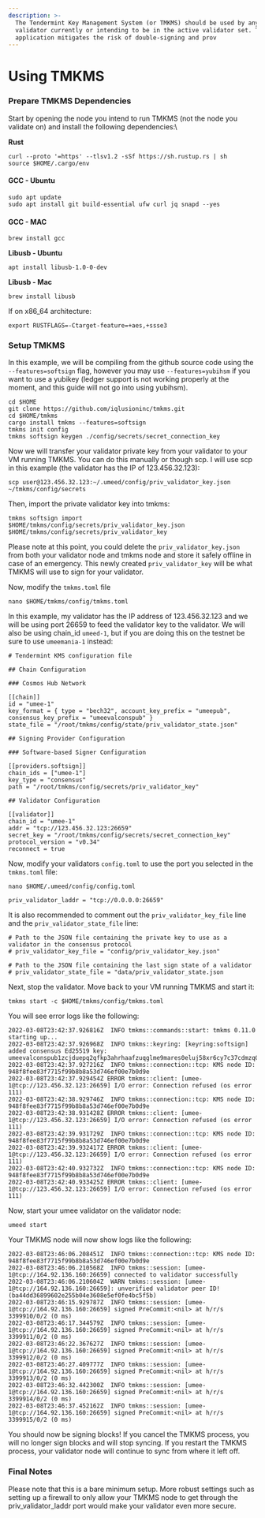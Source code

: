 ```yaml
---
description: >-
  The Tendermint Key Management System (or TMKMS) should be used by any
  validator currently or intending to be in the active validator set. This
  application mitigates the risk of double-signing and prov
---
```


# Using TMKMS

### Prepare TMKMS Dependencies <a href="#prepare-tmkms-dependencies" id="prepare-tmkms-dependencies"></a>

Start by opening the node you intend to run TMKMS (not the node you validate on) and install the following dependencies:\


**Rust**

```
curl --proto '=https' --tlsv1.2 -sSf https://sh.rustup.rs | sh
source $HOME/.cargo/env
```

#### GCC - Ubuntu

```
sudo apt update
sudo apt install git build-essential ufw curl jq snapd --yes
```

#### GCC - MAC&#x20;

```
brew install gcc
```

**Libusb - Ubuntu**

```
apt install libusb-1.0-0-dev
```

**Libusb - Mac**

```
brew install libusb
```

If on x86\_64 architecture:

```
export RUSTFLAGS=-Ctarget-feature=+aes,+ssse3
```

### Setup TMKMS <a href="#setup-tmkms" id="setup-tmkms"></a>

In this example, we will be compiling from the github source code using the `--features=softsign` flag, however you may use `--features=yubihsm` if you want to use a yubikey (ledger support is not working properly at the moment, and this guide will not go into using yubihsm).

```
cd $HOME
git clone https://github.com/iqlusioninc/tmkms.git
cd $HOME/tmkms
cargo install tmkms --features=softsign
tmkms init config
tmkms softsign keygen ./config/secrets/secret_connection_key

```

Now we will transfer your validator private key from your validator to your VM running TMKMS. You can do this manually or though scp. I will use scp in this example (the validator has the IP of 123.456.32.123):

```
scp user@123.456.32.123:~/.umeed/config/priv_validator_key.json ~/tmkms/config/secrets

```

Then, import the private validator key into tmkms:

```
tmkms softsign import $HOME/tmkms/config/secrets/priv_validator_key.json $HOME/tmkms/config/secrets/priv_validator_key
```

Please note at this point, you could delete the `priv_validator_key.json` from both your validator node and tmkms node and store it safely offline in case of an emergency. This newly created `priv_validator_key` will be what TMKMS will use to sign for your validator.

Now, modify the `tmkms.toml` file

```
nano $HOME/tmkms/config/tmkms.toml

```

In this example, my validator has the IP address of 123.456.32.123 and we will be using port 26659 to feed the validator key to the validator. We will also be using chain\_id `umeed-1`, but if you are doing this on the testnet be sure to use `umeemania-1` instead:

```
# Tendermint KMS configuration file

## Chain Configuration

### Cosmos Hub Network

[[chain]]
id = "umee-1"
key_format = { type = "bech32", account_key_prefix = "umeepub", consensus_key_prefix = "umeevalconspub" }
state_file = "/root/tmkms/config/state/priv_validator_state.json"

## Signing Provider Configuration

### Software-based Signer Configuration

[[providers.softsign]]
chain_ids = ["umee-1"]
key_type = "consensus"
path = "/root/tmkms/config/secrets/priv_validator_key"

## Validator Configuration

[[validator]]
chain_id = "umee-1"
addr = "tcp://123.456.32.123:26659"
secret_key = "/root/tmkms/config/secrets/secret_connection_key"
protocol_version = "v0.34"
reconnect = true
```

Now, modify your validators `config.toml` to use the port you selected in the `tmkms.toml` file:

```
nano $HOME/.umeed/config/config.toml

```

```
priv_validator_laddr = "tcp://0.0.0.0:26659"
```

It is also recommended to comment out the `priv_validator_key_file` line and the `priv_validator_state_file` line:

```
# Path to the JSON file containing the private key to use as a validator in the consensus protocol
# priv_validator_key_file = "config/priv_validator_key.json"

# Path to the JSON file containing the last sign state of a validator
# priv_validator_state_file = "data/priv_validator_state.json
```

Next, stop the validator. Move back to your VM running TMKMS and start it:

```
tmkms start -c $HOME/tmkms/config/tmkms.toml

```

You will see error logs like the following:

```
2022-03-08T23:42:37.926816Z  INFO tmkms::commands::start: tmkms 0.11.0 starting up...
2022-03-08T23:42:37.926968Z  INFO tmkms::keyring: [keyring:softsign] added consensus Ed25519 key: umeevalconspub1zcjduepq2qfkp3ahrhaafzuqglme9mares0eluj58xr6cy7c37cdmzq0eecqk0yehr
2022-03-08T23:42:37.927216Z  INFO tmkms::connection::tcp: KMS node ID: 948f8fee83f7715f99b8b8a53d746ef00e7b0d9e
2022-03-08T23:42:37.929454Z ERROR tmkms::client: [umee-1@tcp://123.456.32.123:26659] I/O error: Connection refused (os error 111)
2022-03-08T23:42:38.929746Z  INFO tmkms::connection::tcp: KMS node ID: 948f8fee83f7715f99b8b8a53d746ef00e7b0d9e
2022-03-08T23:42:38.931428Z ERROR tmkms::client: [umee-1@tcp://123.456.32.123:26659] I/O error: Connection refused (os error 111)
2022-03-08T23:42:39.931729Z  INFO tmkms::connection::tcp: KMS node ID: 948f8fee83f7715f99b8b8a53d746ef00e7b0d9e
2022-03-08T23:42:39.932417Z ERROR tmkms::client: [umee-1@tcp://123.456.32.123:26659] I/O error: Connection refused (os error 111)
2022-03-08T23:42:40.932732Z  INFO tmkms::connection::tcp: KMS node ID: 948f8fee83f7715f99b8b8a53d746ef00e7b0d9e
2022-03-08T23:42:40.933425Z ERROR tmkms::client: [umee-1@tcp://123.456.32.123:26659] I/O error: Connection refused (os error 111)

```

Now, start your umee validator on the validator node:

```
umeed start
```

Your TMKMS node will now show logs like the following:

```
2022-03-08T23:46:06.208451Z  INFO tmkms::connection::tcp: KMS node ID: 948f8fee83f7715f99b8b8a53d746ef00e7b0d9e
2022-03-08T23:46:06.210568Z  INFO tmkms::session: [umee-1@tcp://164.92.136.160:26659] connected to validator successfully
2022-03-08T23:46:06.210604Z  WARN tmkms::session: [umee-1@tcp://164.92.136.160:26659]: unverified validator peer ID! (ba44dd36899602e255b04e3608e5ef0fe4bc5f5b)
2022-03-08T23:46:15.929787Z  INFO tmkms::session: [umee-1@tcp://164.92.136.160:26659] signed PreCommit:<nil> at h/r/s 3399910/0/2 (0 ms)
2022-03-08T23:46:17.344579Z  INFO tmkms::session: [umee-1@tcp://164.92.136.160:26659] signed PreCommit:<nil> at h/r/s 3399911/0/2 (0 ms)
2022-03-08T23:46:22.367627Z  INFO tmkms::session: [umee-1@tcp://164.92.136.160:26659] signed PreCommit:<nil> at h/r/s 3399912/0/2 (0 ms)
2022-03-08T23:46:27.409777Z  INFO tmkms::session: [umee-1@tcp://164.92.136.160:26659] signed PreCommit:<nil> at h/r/s 3399913/0/2 (0 ms)
2022-03-08T23:46:32.442300Z  INFO tmkms::session: [umee-1@tcp://164.92.136.160:26659] signed PreCommit:<nil> at h/r/s 3399914/0/2 (0 ms)
2022-03-08T23:46:37.452162Z  INFO tmkms::session: [umee-1@tcp://164.92.136.160:26659] signed PreCommit:<nil> at h/r/s 3399915/0/2 (0 ms)

```

You should now be signing blocks! If you cancel the TMKMS process, you will no longer sign blocks and will stop syncing. If you restart the TMKMS process, your validator node will continue to sync from where it left off.

### Final Notes <a href="#final-notes" id="final-notes"></a>

Please note that this is a bare minimum setup. More robust settings such as setting up a firewall to only allow your TMKMS node to get through the priv\_validator\_laddr port would make your validator even more secure.
